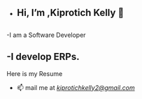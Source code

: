 - <h2>Hi, I’m ,<b>Kiprotich Kelly</b> 👋 <h2>

-I am a Software Developer
  
-I develop ERPs.
-
  Here is my Resume

- 📫 mail me at <i>kiprotichkelly2@gmail.com<i>

<!---
kelly2-code/kelly2-code is a ✨ special ✨ repository because its `README.md` (this file) appears on your GitHub profile.
You can click the Preview link to take a look at your changes.
--->
